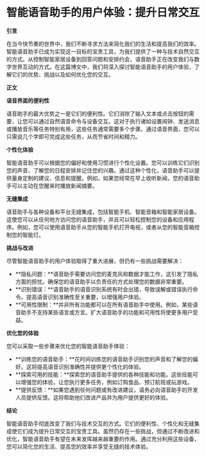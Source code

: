 # 智能语音助手的用户体验：提升日常交互

**引言**

在当今快节奏的世界中，我们不断寻求方法来简化我们的生活和提高我们的效率。智能语音助手已成为实现这一目标的宝贵工具，为我们提供了一种与技术自然交互的方式。从控制智能家居设备到回答问题和安排约会，语音助手正在改变我们与数字世界互动的方式。在这篇博文中，我们将深入探讨智能语音助手的用户体验，了解它们的优势、挑战以及如何优化您的交互。

**正文**

**语音界面的便利性**

语音助手的最大优势之一是它们的便利性。它们消除了输入文本或点击按钮的需要，让您可以通过自然语音命令与设备交互。这对于执行诸如设置闹钟、发送消息或播放音乐等任务特别有用，这些任务通常需要多个步骤。通过语音界面，您可以只需说几个字即可完成这些任务，从而节省时间和精力。

**个性化体验**

智能语音助手可以根据您的偏好和使用习惯进行个性化设置。您可以训练它们识别您的声音、了解您的日程安排并记住您的兴趣。通过这种个性化，语音助手可以提供量身定制的建议、信息和提醒。例如，如果您经常在早上收听新闻，您的语音助手可以主动在您醒来时播放新闻摘要。

**无缝集成**

语音助手与各种设备和平台无缝集成，包括智能手机、智能音箱和智能家居设备。这使您可以从任何地方访问您的语音助手，并且可以轻松控制您的设备和应用程序。例如，您可以使用语音助手从您的智能手机打开电视，或者从您的智能音箱控制您的智能灯。

**挑战与改进**

尽管智能语音助手的用户体验取得了重大进展，但仍有一些挑战需要解决：

* **隐私问题：**语音助手需要访问您的麦克风和数据才能工作，这引发了隐私方面的担忧。确保您的语音助手以负责任的方式处理您的数据非常重要。
* **识别错误：**语音助手的语音识别系统有时会出错，导致误解或错误执行命令。提高语音识别准确性至关重要，以增强用户体验。
* **可用性限制：**并非所有功能都可以在所有语音助手中使用。例如，某些语音助手不支持某些语言或方言。扩大语音助手的功能和可用性将使更多用户受益。

**优化您的体验**

您可以采取一些步骤来优化您的智能语音助手体验：

* **训练您的语音助手：**花时间训练您的语音助手识别您的声音和了解您的偏好。这将提高语音识别准确性并提供更个性化的体验。
* **探索可用的技能：**探索您的语音助手提供的各种技能和功能。这些技能可以增强您的体验，让您执行更多任务，例如订购食品、预订航班或玩游戏。
* **提供反馈：**如果您遇到任何问题或有改进建议，请务必向语音助手的开发人员提供反馈。这将帮助他们改进产品并为用户提供更好的体验。

**结论**

智能语音助手彻底改变了我们与技术交互的方式。它们的便利性、个性化和无缝集成使它们成为提升日常交互的宝贵工具。虽然仍存在一些挑战，但通过不断改进和优化，智能语音助手有望在未来发挥越来越重要的作用。通过充分利用这些设备，您可以简化您的生活、提高您的效率并享受无缝的技术体验。
